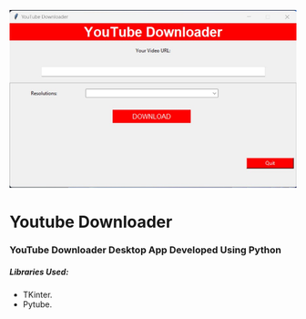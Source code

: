 ![ScreenShot](https://github.com/YakoubBenaisa/Youtube_Downloader/blob/main/ScreenShot.jpg?raw=true "Gui App")
# Youtube Downloader
### YouTube Downloader Desktop App Developed Using Python
##### Libraries Used:
- TKinter.
- Pytube.
